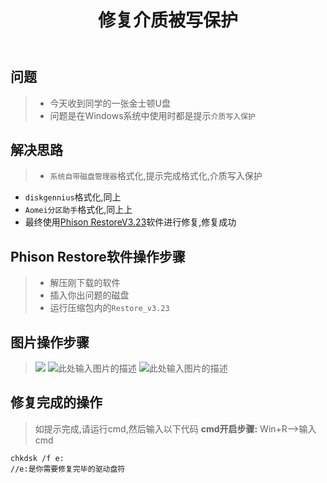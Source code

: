 ﻿---
layout: post
title:  修复介质被写保护
description: "利用软件进行介质修复"
modified: 2017-12-25 13:20:20
tags: [Windows,Diskmgmt]
post_type: developer
blogid: 201712250001
categories: [Windows]
image:
  feature: posts_header/abstract-7.jpg
  credit:
  creditlink:
---

## 问题
> * 今天收到同学的一张金士顿U盘
> * 问题是在Windows系统中使用时都是提示`介质写入保护`
## 解决思路
> - `系统自带磁盘管理器`格式化,提示完成格式化,介质写入保护
- `diskgennius`格式化,同上
- `Aomei分区助手`格式化,同上上
- 最终使用[Phison RestoreV3.23][1]软件进行修复,修复成功

## Phison Restore软件操作步骤
> - 解压刚下载的软件
> - 插入你出问题的磁盘
> - 运行压缩包内的`Restore_v3.23`
## 图片操作步骤
> ![][2]
![此处输入图片的描述][3]
![此处输入图片的描述][4]
## 修复完成的操作
> 如提示完成,请运行cmd,然后输入以下代码
**cmd开启步骤:**
Win+R-->输入cmd
```
chkdsk /f e:    
//e:是你需要修复完毕的驱动盘符
```

  [1]: http://www.usbdev.ru/?wpfb_dl=7609/ "软件链接"
  [2]: https://i.imgur.com/Lg4G9HR.png
  [3]: https://i.imgur.com/c9DPZIZ.png
  [4]: https://i.imgur.com/Qx2kODY.png